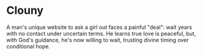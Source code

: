 # Clouny
A man's unique website to ask a girl out faces a painful "deal": wait years with no contact under uncertain terms. He learns true love is peaceful, but, with God's guidance, he's now willing to wait, trusting divine timing over conditional hope.
